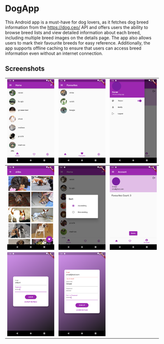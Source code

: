 # DogApp

This Android app is a must-have for dog lovers, as it fetches dog breed information from the https://dog.ceo/ API and offers users the ability to browse breed lists and view detailed information about each breed, including multiple breed images on the details page. The app also allows users to mark their favourite breeds for easy reference. Additionally, the app supports offline caching to ensure that users can access breed information even without an internet connection.

## Screenshots

| <img src="/screenshots/home.png"> | <img src="/screenshots/favourites.png"> | <img src="/screenshots/drawer.png"> |
|---------|---------|---------|
<img src="/screenshots/detail.png"> | <img src="/screenshots/sorting.png"> | <img src="/screenshots/account.png"> |
<img src="/screenshots/login.png"> | <img src="/screenshots/register.png"> |
